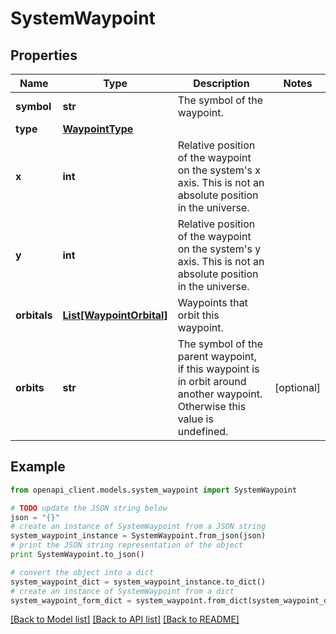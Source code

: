 # SystemWaypoint


## Properties

Name | Type | Description | Notes
------------ | ------------- | ------------- | -------------
**symbol** | **str** | The symbol of the waypoint. | 
**type** | [**WaypointType**](WaypointType.md) |  | 
**x** | **int** | Relative position of the waypoint on the system&#39;s x axis. This is not an absolute position in the universe. | 
**y** | **int** | Relative position of the waypoint on the system&#39;s y axis. This is not an absolute position in the universe. | 
**orbitals** | [**List[WaypointOrbital]**](WaypointOrbital.md) | Waypoints that orbit this waypoint. | 
**orbits** | **str** | The symbol of the parent waypoint, if this waypoint is in orbit around another waypoint. Otherwise this value is undefined. | [optional] 

## Example

```python
from openapi_client.models.system_waypoint import SystemWaypoint

# TODO update the JSON string below
json = "{}"
# create an instance of SystemWaypoint from a JSON string
system_waypoint_instance = SystemWaypoint.from_json(json)
# print the JSON string representation of the object
print SystemWaypoint.to_json()

# convert the object into a dict
system_waypoint_dict = system_waypoint_instance.to_dict()
# create an instance of SystemWaypoint from a dict
system_waypoint_form_dict = system_waypoint.from_dict(system_waypoint_dict)
```
[[Back to Model list]](../README.md#documentation-for-models) [[Back to API list]](../README.md#documentation-for-api-endpoints) [[Back to README]](../README.md)


